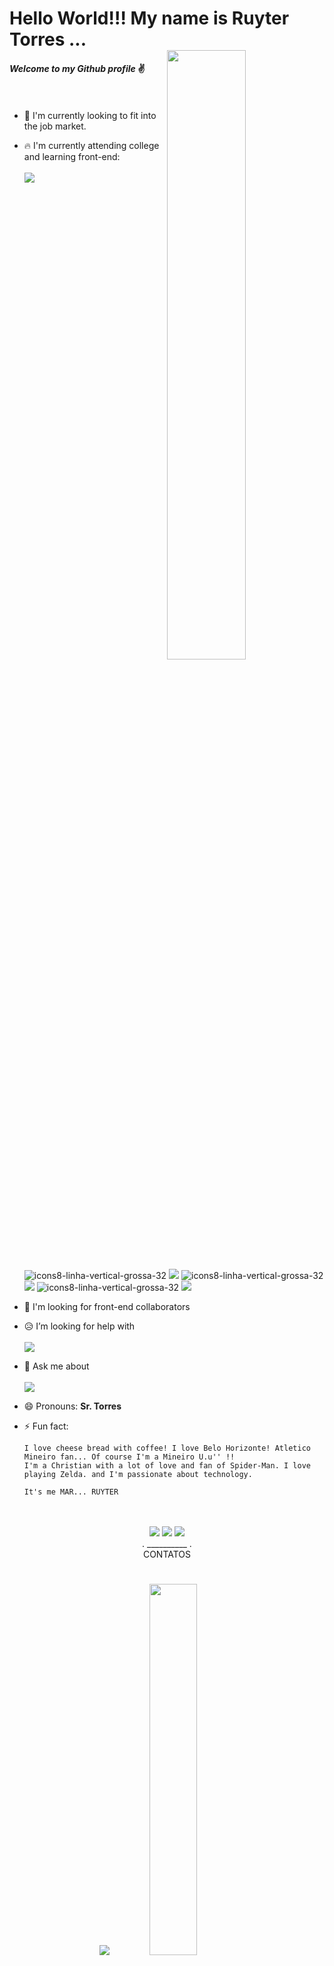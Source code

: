 # Hello World!!! My name is **Ruyter Torres** ... <br> <img width="50%" align="right" src="https://github.com/ruytertorres/Ruyter-Torres/assets/57309589/2775a917-943b-4875-9712-988668ec98e3">
#### *Welcome to my Github profile* :v: <br><br><br>

- :star2: I'm currently looking to fit into the job market. 
- :fire: I'm currently attending college and learning front-end: <br><br>
<img src="https://github.com/ruytertorres/Ruyter-Torres/assets/57309589/a0da816d-1df4-4948-905b-1cd8908c6211"> ![icons8-linha-vertical-grossa-32](https://github.com/ruytertorres/Ruyter-Torres/assets/57309589/c7dd0828-5607-4e87-8e8e-676114a235ff) <img src="https://github.com/ruytertorres/Ruyter-Torres/assets/57309589/5ae68ace-fb70-4cdc-bd66-ff24dfcb74ed"> ![icons8-linha-vertical-grossa-32](https://github.com/ruytertorres/Ruyter-Torres/assets/57309589/c7dd0828-5607-4e87-8e8e-676114a235ff) <img src="https://github.com/ruytertorres/Ruyter-Torres/assets/57309589/240ac3ee-b2bc-4a4b-bf8b-b96cdf61bde6"> ![icons8-linha-vertical-grossa-32](https://github.com/ruytertorres/Ruyter-Torres/assets/57309589/c7dd0828-5607-4e87-8e8e-676114a235ff) <img src="https://github.com/ruytertorres/Ruyter-Torres/assets/57309589/0a32fedc-662e-479c-93f1-46b80b3a1a11">


- 👯 I'm looking for front-end collaborators
- :disappointed_relieved: I’m looking for help with <br>
<br><img src="https://github.com/ruytertorres/Ruyter-Torres/assets/57309589/a0da816d-1df4-4948-905b-1cd8908c6211"> 
- 💬 Ask me about <br>
<br><img src="https://github.com/ruytertorres/Ruyter-Torres/assets/57309589/240ac3ee-b2bc-4a4b-bf8b-b96cdf61bde6">
- 😄 Pronouns: **Sr. Torres**
- ⚡ Fun fact:

      I love cheese bread with coffee! I love Belo Horizonte! Atletico Mineiro fan... Of course I'm a Mineiro U.u'' !!
      I'm a Christian with a lot of love and fan of Spider-Man. I love playing Zelda. and I'm passionate about technology.
  
      It's me MAR... RUYTER
<div align="center">
<br><br> <a href = "ruytertorres@outlook.com"><img loading="lazy" src="https://github.com/ruytertorres/Ruyter-Torres/assets/57309589/f0766efb-2171-42bb-a4db-0b9a5c36430a" target="_blank"></a> <img src="https://github.com/ruytertorres/Ruyter-Torres/assets/57309589/c7dd0828-5607-4e87-8e8e-676114a235ff"> <a href="https://www.linkedin.com/in/ruytertorres" target="_blank"><img loading="lazy" src="https://github.com/ruytertorres/Ruyter-Torres/assets/57309589/35727ad9-7778-40bb-a9e9-94d75e024d42" target="_blank"></a><br> . __________ . <br>CONTATOS</div> 

#
<div align="center">
<img loading="lazy" src="https://github-readme-stats.vercel.app/api/top-langs/?username=anuraghazra&layout=compact"> <img width="39%" loading="lazy" src="https://github-readme-stats.vercel.app/api?username=anuraghazra&show_icons=true&theme=slateorange">
</div> 
